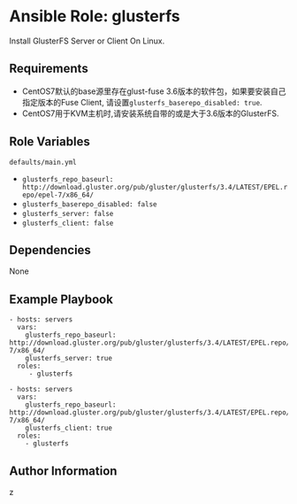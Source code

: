 # Ansible Role: glusterfs

Install GlusterFS Server or Client On Linux.

## Requirements

- CentOS7默认的base源里存在glust-fuse 3.6版本的软件包，如果要安装自己指定版本的Fuse Client, 请设置`glusterfs_baserepo_disabled: true`.
- CentOS7用于KVM主机时,请安装系统自带的或是大于3.6版本的GlusterFS.

## Role Variables

`defaults/main.yml`

* `glusterfs_repo_baseurl: http://download.gluster.org/pub/gluster/glusterfs/3.4/LATEST/EPEL.repo/epel-7/x86_64/`
* `glusterfs_baserepo_disabled: false`
* `glusterfs_server: false`
* `glusterfs_client: false`

## Dependencies

None

## Example Playbook

    - hosts: servers
      vars:
        glusterfs_repo_baseurl: http://download.gluster.org/pub/gluster/glusterfs/3.4/LATEST/EPEL.repo/epel-7/x86_64/
        glusterfs_server: true
      roles:
         - glusterfs

    - hosts: servers
      vars:
        glusterfs_repo_baseurl: http://download.gluster.org/pub/gluster/glusterfs/3.4/LATEST/EPEL.repo/epel-7/x86_64/
        glusterfs_client: true
      roles:
        - glusterfs

## Author Information

z
